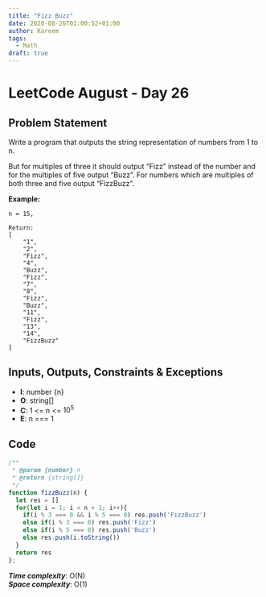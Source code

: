 ```yaml
---
title: "Fizz Buzz"
date: 2020-08-26T01:00:52+01:00
author: Kareem
tags:
  - Math
draft: true
---
```


<!-- LeetCode month and day here -->
# LeetCode August - Day 26

## Problem Statement

Write a program that outputs the string representation of numbers from 1 to n.

But for multiples of three it should output “Fizz” instead of the number and for the multiples of five output “Buzz”. For numbers which are multiples of both three and five output “FizzBuzz”.

**Example:**
```
n = 15,

Return:
[
    "1",
    "2",
    "Fizz",
    "4",
    "Buzz",
    "Fizz",
    "7",
    "8",
    "Fizz",
    "Buzz",
    "11",
    "Fizz",
    "13",
    "14",
    "FizzBuzz"
]
```
## Inputs, Outputs, Constraints & Exceptions
- **I**: number {n}
- **O**: string[]
- **C**: 1 <= n <= $10^{5}$
- **E**: n === 1


## Code

```js
/**
 * @param {number} n
 * @return {string[]}
 */
function fizzBuzz(n) {
  let res = []
  for(let i = 1; i < n + 1; i++){
    if(i % 3 === 0 && i % 5 === 0) res.push('FizzBuzz')
    else if(i % 3 === 0) res.push('Fizz')
    else if(i % 5 === 0) res.push('Buzz')
    else res.push(i.toString())
  }
  return res
};
```

**_Time complexity_**: O(N)\
**_Space complexity_**: O(1)